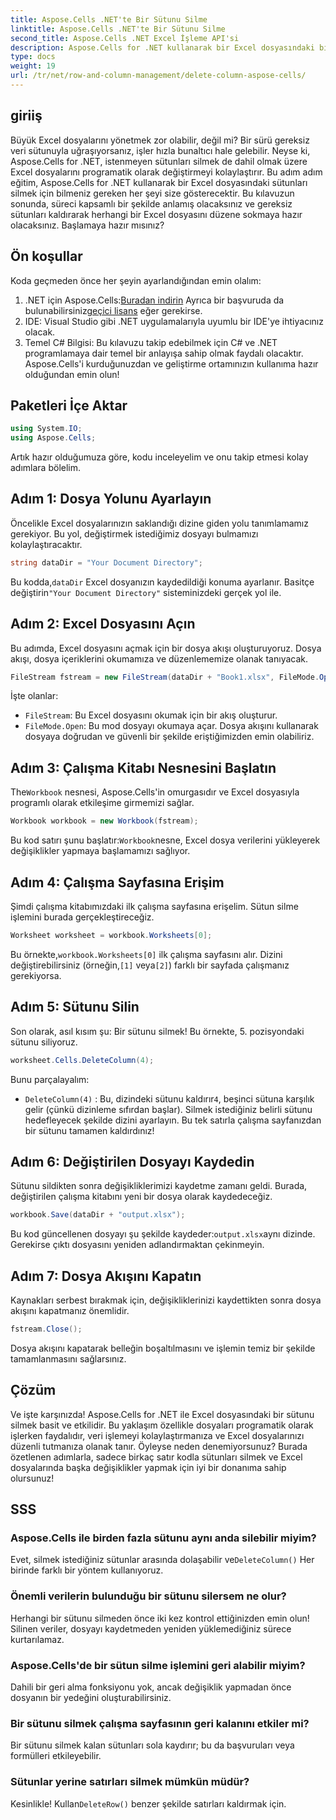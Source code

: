 ```yaml
---
title: Aspose.Cells .NET'te Bir Sütunu Silme
linktitle: Aspose.Cells .NET'te Bir Sütunu Silme
second_title: Aspose.Cells .NET Excel İşleme API'si
description: Aspose.Cells for .NET kullanarak bir Excel dosyasındaki bir sütunu nasıl sileceğinizi öğrenin. Excel dosyası değişikliklerinizi kolaylaştırmak için ayrıntılı, adım adım kılavuzumuzu izleyin.
type: docs
weight: 19
url: /tr/net/row-and-column-management/delete-column-aspose-cells/
---
```

## giriiş
Büyük Excel dosyalarını yönetmek zor olabilir, değil mi? Bir sürü gereksiz veri sütunuyla uğraşıyorsanız, işler hızla bunaltıcı hale gelebilir. Neyse ki, Aspose.Cells for .NET, istenmeyen sütunları silmek de dahil olmak üzere Excel dosyalarını programatik olarak değiştirmeyi kolaylaştırır. Bu adım adım eğitim, Aspose.Cells for .NET kullanarak bir Excel dosyasındaki sütunları silmek için bilmeniz gereken her şeyi size gösterecektir.
Bu kılavuzun sonunda, süreci kapsamlı bir şekilde anlamış olacaksınız ve gereksiz sütunları kaldırarak herhangi bir Excel dosyasını düzene sokmaya hazır olacaksınız. Başlamaya hazır mısınız?
## Ön koşullar
Koda geçmeden önce her şeyin ayarlandığından emin olalım:
1.  .NET için Aspose.Cells:[Buradan indirin](https://releases.aspose.com/cells/net/) Ayrıca bir başvuruda da bulunabilirsiniz[geçici lisans](https://purchase.aspose.com/temporary-license/) eğer gerekirse.
2. IDE: Visual Studio gibi .NET uygulamalarıyla uyumlu bir IDE'ye ihtiyacınız olacak.
3. Temel C# Bilgisi: Bu kılavuzu takip edebilmek için C# ve .NET programlamaya dair temel bir anlayışa sahip olmak faydalı olacaktır.
Aspose.Cells'i kurduğunuzdan ve geliştirme ortamınızın kullanıma hazır olduğundan emin olun!
## Paketleri İçe Aktar
```csharp
using System.IO;
using Aspose.Cells;
```
Artık hazır olduğumuza göre, kodu inceleyelim ve onu takip etmesi kolay adımlara bölelim.
## Adım 1: Dosya Yolunu Ayarlayın
Öncelikle Excel dosyalarınızın saklandığı dizine giden yolu tanımlamamız gerekiyor. Bu yol, değiştirmek istediğimiz dosyayı bulmamızı kolaylaştıracaktır.
```csharp
string dataDir = "Your Document Directory";
```
 Bu kodda,`dataDir` Excel dosyanızın kaydedildiği konuma ayarlanır. Basitçe değiştirin`"Your Document Directory"` sisteminizdeki gerçek yol ile.
## Adım 2: Excel Dosyasını Açın
Bu adımda, Excel dosyasını açmak için bir dosya akışı oluşturuyoruz. Dosya akışı, dosya içeriklerini okumamıza ve düzenlememize olanak tanıyacak.
```csharp
FileStream fstream = new FileStream(dataDir + "Book1.xlsx", FileMode.Open);
```
İşte olanlar:
- `FileStream`: Bu Excel dosyasını okumak için bir akış oluşturur.
- `FileMode.Open`: Bu mod dosyayı okumaya açar.
Dosya akışını kullanarak dosyaya doğrudan ve güvenli bir şekilde eriştiğimizden emin olabiliriz.
## Adım 3: Çalışma Kitabı Nesnesini Başlatın
 The`Workbook` nesnesi, Aspose.Cells'in omurgasıdır ve Excel dosyasıyla programlı olarak etkileşime girmemizi sağlar.
```csharp
Workbook workbook = new Workbook(fstream);
```
 Bu kod satırı şunu başlatır:`Workbook`nesne, Excel dosya verilerini yükleyerek değişiklikler yapmaya başlamamızı sağlıyor.
## Adım 4: Çalışma Sayfasına Erişim
Şimdi çalışma kitabımızdaki ilk çalışma sayfasına erişelim. Sütun silme işlemini burada gerçekleştireceğiz.
```csharp
Worksheet worksheet = workbook.Worksheets[0];
```
 Bu örnekte,`workbook.Worksheets[0]` ilk çalışma sayfasını alır. Dizini değiştirebilirsiniz (örneğin,`[1]` veya`[2]`) farklı bir sayfada çalışmanız gerekiyorsa.
## Adım 5: Sütunu Silin
Son olarak, asıl kısım şu: Bir sütunu silmek! Bu örnekte, 5. pozisyondaki sütunu siliyoruz.
```csharp
worksheet.Cells.DeleteColumn(4);
```
Bunu parçalayalım:
- `DeleteColumn(4)` : Bu, dizindeki sütunu kaldırır`4`, beşinci sütuna karşılık gelir (çünkü dizinleme sıfırdan başlar). Silmek istediğiniz belirli sütunu hedefleyecek şekilde dizini ayarlayın.
Bu tek satırla çalışma sayfanızdan bir sütunu tamamen kaldırdınız!
## Adım 6: Değiştirilen Dosyayı Kaydedin
Sütunu sildikten sonra değişikliklerimizi kaydetme zamanı geldi. Burada, değiştirilen çalışma kitabını yeni bir dosya olarak kaydedeceğiz.
```csharp
workbook.Save(dataDir + "output.xlsx");
```
 Bu kod güncellenen dosyayı şu şekilde kaydeder:`output.xlsx`aynı dizinde. Gerekirse çıktı dosyasını yeniden adlandırmaktan çekinmeyin.
## Adım 7: Dosya Akışını Kapatın
Kaynakları serbest bırakmak için, değişikliklerinizi kaydettikten sonra dosya akışını kapatmanız önemlidir.
```csharp
fstream.Close();
```
Dosya akışını kapatarak belleğin boşaltılmasını ve işlemin temiz bir şekilde tamamlanmasını sağlarsınız.
## Çözüm
Ve işte karşınızda! Aspose.Cells for .NET ile Excel dosyasındaki bir sütunu silmek basit ve etkilidir. Bu yaklaşım özellikle dosyaları programatik olarak işlerken faydalıdır, veri işlemeyi kolaylaştırmanıza ve Excel dosyalarınızı düzenli tutmanıza olanak tanır. 
Öyleyse neden denemiyorsunuz? Burada özetlenen adımlarla, sadece birkaç satır kodla sütunları silmek ve Excel dosyalarında başka değişiklikler yapmak için iyi bir donanıma sahip olursunuz!
## SSS
### Aspose.Cells ile birden fazla sütunu aynı anda silebilir miyim?  
 Evet, silmek istediğiniz sütunlar arasında dolaşabilir ve`DeleteColumn()` Her birinde farklı bir yöntem kullanıyoruz.
### Önemli verilerin bulunduğu bir sütunu silersem ne olur?  
Herhangi bir sütunu silmeden önce iki kez kontrol ettiğinizden emin olun! Silinen veriler, dosyayı kaydetmeden yeniden yüklemediğiniz sürece kurtarılamaz.
### Aspose.Cells'de bir sütun silme işlemini geri alabilir miyim?  
Dahili bir geri alma fonksiyonu yok, ancak değişiklik yapmadan önce dosyanın bir yedeğini oluşturabilirsiniz.
### Bir sütunu silmek çalışma sayfasının geri kalanını etkiler mi?  
Bir sütunu silmek kalan sütunları sola kaydırır; bu da başvuruları veya formülleri etkileyebilir.
### Sütunlar yerine satırları silmek mümkün müdür?  
 Kesinlikle! Kullan`DeleteRow()` benzer şekilde satırları kaldırmak için.